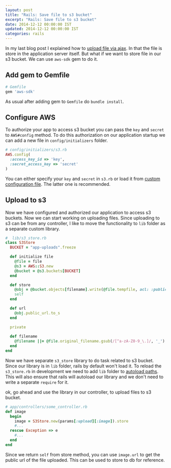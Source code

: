 ```yaml
---
layout: post
title: "Rails: Save file to s3 bucket"
excerpt: "Rails: Save file to s3 bucket"
date: 2014-12-12 00:00:00 IST
updated: 2014-12-12 00:00:00 IST
categories: rails
---
```


In my last blog post I explained how to [upload file via ajax](/2014/12/rails-ajax-file-upload-using-remotipart.html). In that the file is store in the application server itself. But what if we want to store file in our s3 bucket. We can use `aws-sdk` gem to do it.

## Add gem to Gemfile

```rb
# Gemfile
gem 'aws-sdk'
```

As usual after adding gem to `Gemfile` do `bundle install`.

## Configure AWS

To authorize your app to access s3 bucket you can pass the `key` and `secret` to `AWS#config` method. To do this authorization on our application startup we can add a new file in `config/initializers` folder.

```rb
# config/initializers/s3.rb
AWS.config(
  :access_key_id => 'key',
  :secret_access_key => 'secret'
)
```

You can either specify your `key` and `secret` in `s3.rb` or load it from [custom configuration file](/2012/06/rails-loading-configuration-from-custom.html). The latter one is recommended.

## Upload to s3

Now we have configured and authorized our application to access s3 buckets. Now we can start working on uploading files. Since uploading to s3 can be from any controller, I like to move the functionality to `lib` folder as a separate custom library.


```rb
#  lib/s3_store.rb
class S3Store
  BUCKET = "app-uploads".freeze

  def initialize file
    @file = file
    @s3 = AWS::S3.new
    @bucket = @s3.buckets[BUCKET]
  end

  def store
    @obj = @bucket.objects[filename].write(@file.tempfile, acl: :public_read)
    self
  end

  def url
    @obj.public_url.to_s
  end

  private
  
  def filename
    @filename ||= @file.original_filename.gsub(/[^a-zA-Z0-9_\.]/, '_')
  end
end
```

Now we have separate `s3_store` library to do task related to s3 bucket. Since our library is in `lib` folder, rails by default won't load it. To reload the `s3_store.rb` in development we need to add `lib` folder to [autoload paths](/2013/04/rails-make-custom-libraries-autoloadable.html). This will also ensure that rails will autoload our library and we don't need to write a separate `require` for it.

ok, go ahead and use the library in our controller, to upload files to s3 bucket.

```rb
# app/controllers/some_controller.rb
def image
  begin
    image = S3Store.new(params[:upload][:image]).store
    #...
  rescue Exception => e
    #...
  end
end
```

Since we return `self` from store method, you can use `image.url` to get the public url of the file uploaded. This can be used to store to db for reference.